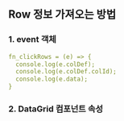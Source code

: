 ## Row 정보 가져오는 방법

### 1. event 객체
```yml
fn_clickRows = (e) => {
  console.log(e.colDef);
  console.log(e.colDef.colId);
  console.log(e.data);
}
```

### 2. DataGrid 컴포넌트 속성